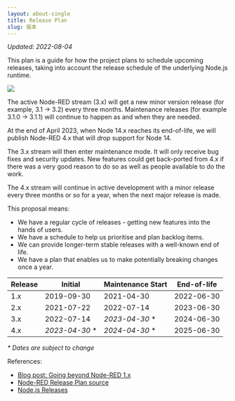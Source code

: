```yaml
---
layout: about-single
title: Release Plan
slug: 版本
---
```


_Updated: 2022-08-04_

This plan is a guide for how the project plans to schedule upcoming releases, taking
into account the release schedule of the underlying Node.js runtime.

![](release-plan.png)


The active Node-RED stream (3.x) will get a new minor version release (for example, 3.1 ->  3.2)
every three months. Maintenance releases (for example 3.1.0 -> 3.1.1) will continue
to happen as and when they are needed.

At the end of April 2023, when Node 14.x reaches its end-of-life, we will publish
Node-RED 4.x that will *drop* support for Node 14.

The 3.x stream will then enter maintenance mode. It will only receive bug fixes
and security updates. New features could get back-ported from 4.x if there was
a very good reason to do so as well as people available to do the work.

The 4.x stream will continue in active development with a minor release every
three months or so for a year, when the next major release is made.

This proposal means:

 - We have a regular cycle of releases - getting new features into the hands of users.
 - We have a schedule to help us prioritise and plan backlog items.
 - We can provide longer-term stable releases with a well-known end of life.
 - We have a plan that enables us to make potentially breaking changes once a year.


Release | Initial         | Maintenance Start    | End-of-life
--------|-----------------|----------------------|-----------------
1.x     | 2019-09-30      | 2021-04-30           | 2022-06-30
2.x     | 2021-07-22      | 2022-07-14           | 2023-06-30
3.x     | 2022-07-14      | *2023-04-30* *       | 2024-06-30
4.x     | *2023-04-30* *  | *2024-04-30* *       | 2025-06-30

_* Dates are subject to change_

References:
 - [Blog post: Going beyond Node-RED 1.x](https://nodered.org/blog/2020/07/01/release-plans)
 - [Node-RED Release Plan source](https://docs.google.com/spreadsheets/d/1swMH5DXVposBIdnm6Q3BvIplMjAZSZVnU_cRS0jAPjY/edit)
 - [Node.js Releases](https://nodejs.org/en/about/releases/)
